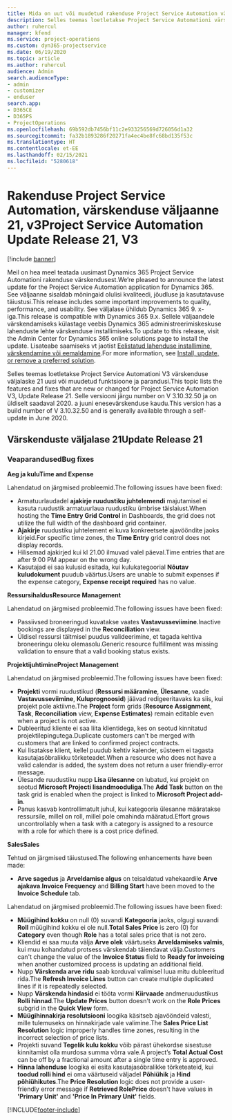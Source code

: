 ```yaml
---
title: Mida on uut või muudetud rakenduse Project Service Automation värskenduse väljaandes 21, V3
description: Selles teemas loetletakse Project Service Automationi värskenduse väljalaske 21, V3 saadaolevaid funktsioone ja parandusi.
author: ruhercul
manager: kfend
ms.service: project-operations
ms.custom: dyn365-projectservice
ms.date: 06/19/2020
ms.topic: article
ms.author: ruhercul
audience: Admin
search.audienceType:
- admin
- customizer
- enduser
search.app:
- D365CE
- D365PS
- ProjectOperations
ms.openlocfilehash: 69b592db7456bf11c2e933256569d726056d1a32
ms.sourcegitcommit: fa32b1893286f20271fa4ec4be8fc68bd135f53c
ms.translationtype: HT
ms.contentlocale: et-EE
ms.lasthandoff: 02/15/2021
ms.locfileid: "5280618"
---
```

# <a name="project-service-automation-update-release-21-v3"></a><span data-ttu-id="52410-103">Rakenduse Project Service Automation, värskenduse väljaanne 21, v3</span><span class="sxs-lookup"><span data-stu-id="52410-103">Project Service Automation Update Release 21, V3</span></span>

[!include [banner](../includes/psa-now-project-operations.md)]

<span data-ttu-id="52410-104">Meil on hea meel teatada uusimast Dynamics 365 Project Service Automationi rakenduse värskendusest.</span><span class="sxs-lookup"><span data-stu-id="52410-104">We’re pleased to announce the latest update for the Project Service Automation application for Dynamics 365.</span></span> <span data-ttu-id="52410-105">See väljaanne sisaldab mõningaid olulisi kvaliteedi, jõudluse ja kasutatavuse täiustusi.</span><span class="sxs-lookup"><span data-stu-id="52410-105">This release includes some important improvements to quality, performance, and usability.</span></span> <span data-ttu-id="52410-106">See väljalase ühildub Dynamics 365 9. x-iga.</span><span class="sxs-lookup"><span data-stu-id="52410-106">This release is compatible with Dynamics 365 9.x.</span></span> <span data-ttu-id="52410-107">Sellele väljaandele värskendamiseks külastage veebis Dynamics 365 administreerimiskeskuse lahenduste lehte värskenduse installimiseks.</span><span class="sxs-lookup"><span data-stu-id="52410-107">To update to this release, visit the Admin Center for Dynamics 365 online solutions page to install the update.</span></span> <span data-ttu-id="52410-108">Lisateabe saamiseks vt jaotist [Eelistatud lahenduse installimine, värskendamine või eemaldamine](https://docs.microsoft.com/power-platform/admin/install-remove-preferred-solution).</span><span class="sxs-lookup"><span data-stu-id="52410-108">For more information, see [Install, update, or remove a preferred solution](https://docs.microsoft.com/power-platform/admin/install-remove-preferred-solution).</span></span>

<span data-ttu-id="52410-109">Selles teemas loetletakse Project Service Automationi V3 värskenduse väljalaske 21 uusi või muudetud funktsioone ja parandusi.</span><span class="sxs-lookup"><span data-stu-id="52410-109">This topic lists the features and fixes that are new or changed for Project Service Automation V3, Update Release 21.</span></span> <span data-ttu-id="52410-110">Selle versiooni järgu number on V 3.10.32.50 ja on üldiselt saadaval 2020. a juuni enesevärskenduse kaudu.</span><span class="sxs-lookup"><span data-stu-id="52410-110">This version has a build number of V 3.10.32.50 and is generally available through a self-update in June 2020.</span></span>

## <a name="update-release-21"></a><span data-ttu-id="52410-111">Värskenduste väljalase 21</span><span class="sxs-lookup"><span data-stu-id="52410-111">Update Release 21</span></span>

### <a name="bug-fixes"></a><span data-ttu-id="52410-112">Veaparandused</span><span class="sxs-lookup"><span data-stu-id="52410-112">Bug fixes</span></span>

<span data-ttu-id="52410-113">**Aeg ja kulu**</span><span class="sxs-lookup"><span data-stu-id="52410-113">**Time and Expense**</span></span>

<span data-ttu-id="52410-114">Lahendatud on järgmised probleemid.</span><span class="sxs-lookup"><span data-stu-id="52410-114">The following issues have been fixed:</span></span>

- <span data-ttu-id="52410-115">Armatuurlaudadel **ajakirje ruudustiku juhtelemendi** majutamisel ei kasuta ruudustik armatuurlaua ruudustiku ümbrise täislaiust.</span><span class="sxs-lookup"><span data-stu-id="52410-115">When hosting the **Time Entry Grid Control** in Dashboards, the grid does not utilize the full width of the dashboard grid container.</span></span>
- <span data-ttu-id="52410-116">**Ajakirje** ruudustiku juhtelement ei kuva konkreetsete ajavööndite jaoks kirjeid.</span><span class="sxs-lookup"><span data-stu-id="52410-116">For specific time zones, the **Time Entry** grid control does not display records.</span></span>
- <span data-ttu-id="52410-117">Hilisemad ajakirjed kui kl 21.00 ilmuvad valel päeval.</span><span class="sxs-lookup"><span data-stu-id="52410-117">Time entries that are after 9:00 PM appear on the wrong day.</span></span>
- <span data-ttu-id="52410-118">Kasutajad ei saa kulusid esitada, kui kulukategoorial **Nõutav kuludokument** puudub väärtus.</span><span class="sxs-lookup"><span data-stu-id="52410-118">Users are unable to submit expenses if the expense category, **Expense receipt required** has no value.</span></span>

<span data-ttu-id="52410-119">**Ressursihaldus**</span><span class="sxs-lookup"><span data-stu-id="52410-119">**Resource Management**</span></span>

<span data-ttu-id="52410-120">Lahendatud on järgmised probleemid.</span><span class="sxs-lookup"><span data-stu-id="52410-120">The following issues have been fixed:</span></span>

- <span data-ttu-id="52410-121">Passiivsed broneeringud kuvatakse vaates **Vastavusseviimine**.</span><span class="sxs-lookup"><span data-stu-id="52410-121">Inactive bookings are displayed in the **Reconciliation** view.</span></span>
- <span data-ttu-id="52410-122">Üldisel ressursi täitmisel puudus valideerimine, et tagada kehtiva broneeringu oleku olemasolu.</span><span class="sxs-lookup"><span data-stu-id="52410-122">Generic resource fulfillment was missing validation to ensure that a valid booking status exists.</span></span>

<span data-ttu-id="52410-123">**Projektijuhtimine**</span><span class="sxs-lookup"><span data-stu-id="52410-123">**Project Management**</span></span>

<span data-ttu-id="52410-124">Lahendatud on järgmised probleemid.</span><span class="sxs-lookup"><span data-stu-id="52410-124">The following issues have been fixed:</span></span>

- <span data-ttu-id="52410-125">**Projekti** vormi ruudustikud (**Ressursi määramine**, **Ülesanne**, vaade **Vastavusseviimine**, **Kuluprognoosid**) jäävad redigeeritavaks ka siis, kui projekt pole aktiivne.</span><span class="sxs-lookup"><span data-stu-id="52410-125">The **Project** form grids (**Resource Assignment**, **Task**, **Reconciliation** view, **Expense Estimates**) remain editable even when a project is not active.</span></span>
- <span data-ttu-id="52410-126">Dubleeritud kliente ei saa liita klientidega, kes on seotud kinnitatud projektilepingutega.</span><span class="sxs-lookup"><span data-stu-id="52410-126">Duplicate customers can't be merged with customers that are linked to confirmed project contracts.</span></span>
- <span data-ttu-id="52410-127">Kui lisatakse klient, kellel puudub kehtiv kalender, süsteem ei tagasta kasutajasõbralikku tõrketeadet.</span><span class="sxs-lookup"><span data-stu-id="52410-127">When a resource who does not have a valid calendar is added, the system does not return a user friendly-error message.</span></span>
- <span data-ttu-id="52410-128">Ülesande ruudustiku nupp **Lisa ülesanne** on lubatud, kui projekt on seotud **Microsoft Projecti lisandmooduliga**.</span><span class="sxs-lookup"><span data-stu-id="52410-128">The **Add Task** button on the task grid is enabled when the project is linked to **Microsoft Project add-in**.</span></span>
- <span data-ttu-id="52410-129">Panus kasvab kontrollimatult juhul, kui kategooria ülesanne määratakse ressursile, millel on roll, millel pole omahinda määratud.</span><span class="sxs-lookup"><span data-stu-id="52410-129">Effort grows uncontrollably when a task with a category is assigned to a resource with a role for which there is a cost price defined.</span></span>

<span data-ttu-id="52410-130">**Sales**</span><span class="sxs-lookup"><span data-stu-id="52410-130">**Sales**</span></span>

<span data-ttu-id="52410-131">Tehtud on järgmised täiustused.</span><span class="sxs-lookup"><span data-stu-id="52410-131">The following enhancements have been made:</span></span>

- <span data-ttu-id="52410-132">**Arve sagedus** ja **Arveldamise algus** on teisaldatud vahekaardile **Arve ajakava**.</span><span class="sxs-lookup"><span data-stu-id="52410-132">**Invoice Frequency** and **Billing Start** have been moved to the **Invoice Schedule** tab.</span></span>

<span data-ttu-id="52410-133">Lahendatud on järgmised probleemid.</span><span class="sxs-lookup"><span data-stu-id="52410-133">The following issues have been fixed:</span></span>

- <span data-ttu-id="52410-134">**Müügihind kokku** on null (0) suvandi **Kategooria** jaoks, olgugi suvandi **Roll** müügihind kokku ei ole null.</span><span class="sxs-lookup"><span data-stu-id="52410-134">**Total Sales Price** is zero (0) for **Category** even though **Role** has a total sales price that is not zero.</span></span>
- <span data-ttu-id="52410-135">Kliendid ei saa muuta välja **Arve olek** väärtuseks **Arveldamiseks valmis**, kui muu kohandatud protsess värskendab täiendavat välja.</span><span class="sxs-lookup"><span data-stu-id="52410-135">Customers can't change the value of the **Invoice Status** field to **Ready for invoicing** when another customized process is updating an additional field.</span></span>
- <span data-ttu-id="52410-136">Nupp **Värskenda arve ridu** saab korduval valimisel luua mitu dubleeritud rida.</span><span class="sxs-lookup"><span data-stu-id="52410-136">The **Refresh Invoice Lines** button can create multiple duplicated lines if it is repeatedly selected.</span></span>
- <span data-ttu-id="52410-137">Nupp **Värskenda hindasid** ei tööta vormi **Kiirvaade** andmeruudustikus **Rolli hinnad**.</span><span class="sxs-lookup"><span data-stu-id="52410-137">The **Update Prices** button doesn't work on the **Role Prices** subgrid in the **Quick View** form.</span></span>
- <span data-ttu-id="52410-138">**Müügihinnakirja resolutsiooni** loogika käsitseb ajavööndeid valesti, mille tulemuseks on hinnakirjade vale valimine.</span><span class="sxs-lookup"><span data-stu-id="52410-138">The **Sales Price List Resolution** logic improperly handles time zones, resulting in the incorrect selection of price lists.</span></span>
- <span data-ttu-id="52410-139">Projekti suvand **Tegelik kulu kokku** võib pärast ühekordse sisestuse kinnitamist olla murdosa summa võrra vale.</span><span class="sxs-lookup"><span data-stu-id="52410-139">A project’s **Total Actual Cost** can be off by a fractional amount after a single time entry is approved.</span></span>
- <span data-ttu-id="52410-140">**Hinna lahenduse** loogika ei esita kasutajasõbralikke tõrketeateid, kui **toodud rolli hind** ei oma väärtuseid väljadel **Põhiühik** ja **Hind põhiühikutes**.</span><span class="sxs-lookup"><span data-stu-id="52410-140">The **Price Resolution** logic does not provide a user-friendly error message if **Retrieved RolePrice** doesn't have values in **'Primary Unit'** and **'Price In Primary Unit'** fields.</span></span>


[!INCLUDE[footer-include](../includes/footer-banner.md)]